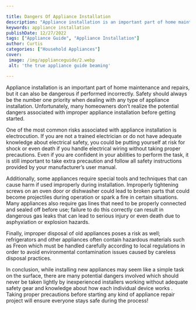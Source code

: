 ```yaml
---

title: Dangers Of Appliance Installation
description: "Appliance installation is an important part of home maintenance and repairs, but it can also be dangerous if performed incorrectly...you wont regret reading on"
keywords: appliance installation
publishDate: 12/27/2022
tags: ["Appliance Guide", "Appliance Installation"]
author: Curtis
categories: ["Household Appliances"]
cover: 
 image: /img/applianceguide/2.webp
 alt: 'the true appliance guide beaming'

---
```


Appliance installation is an important part of home maintenance and repairs, but it can also be dangerous if performed incorrectly. Safety should always be the number one priority when dealing with any type of appliance installation. Unfortunately, many homeowners don’t realize the potential dangers associated with improper appliance installation before getting started.

One of the most common risks associated with appliance installation is electrocution. If you are not a trained electrician or do not have adequate knowledge about electrical safety, you could be putting yourself at risk for shock or even death if you handle electrical wiring without taking proper precautions. Even if you are confident in your abilities to perform the task, it is still important to take extra precaution and follow all safety instructions provided by your manufacturer’s user manual. 

Additionally, some appliances require special tools and techniques that can cause harm if used improperly during installation. Improperly tightening screws on an oven door or dishwasher could lead to broken parts that could become projectiles during operation or spark a fire in certain situations. Many appliances also require gas lines that need to be properly connected and sealed off before use; failure to do this correctly can result in dangerous gas leaks that can lead to serious injury or even death due to asphyxiation or explosion hazards. 

Finally, improper disposal of old appliances poses a risk as well; refrigerators and other appliances often contain hazardous materials such as Freon which must be handled carefully according to local regulations in order to avoid environmental contamination issues caused by careless disposal practices. 

In conclusion, while installing new appliances may seem like a simple task on the surface, there are many potential dangers involved which should never be taken lightly by inexperienced installers working without adequate safety gear and knowledge about how each individual device works . Taking proper precautions before starting any kind of appliance repair project will ensure everyone stays safe during the process!
